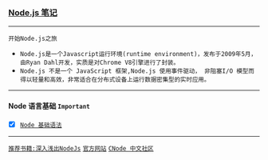 ### <a id="top" href="#top"> Node.js 笔记  </a> 

----
`开始Node.js之旅`
* `Node.js是一个Javascript运行环境(runtime environment)，发布于2009年5月，由Ryan Dahl开发，实质是对Chrome V8引擎进行了封装。`
* `Node.js 不是一个 JavaScript 框架,Node.js 使用事件驱动， 非阻塞I/O 模型而得以轻量和高效，非常适合在分布式设备上运行数据密集型的实时应用。`
---
#### Node 语言基础  `Important` 
* [x] [`Node 基础语法`](https://github.com/kickgod/Front-End/tree/master/Node/Document)

----
[`推荐书籍:深入浅出NodeJs`](https://www.baidu.com/s?ie=UTF-8&wd=%E6%B7%B1%E5%85%A5%E6%B5%85%E5%87%BANodeJs) [`官方网站`](https://nodejs.org/zh-cn/)  [`CNode 中文社区`](https://cnodejs.org/)
